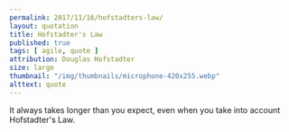 ```yaml
---
permalink: 2017/11/16/hofstadters-law/
layout: quotation
title: Hofstadter's Law
published: true
tags: [ agile, quote ]
attribution: Douglas Hofstadter
size: large
thumbnail: "/img/thumbnails/microphone-420x255.webp"
alttext: quote
---
```


It always takes longer than you expect, even when you take into account Hofstadter's Law.
